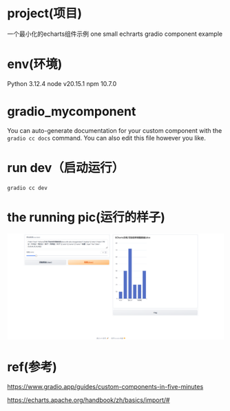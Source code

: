 # project(项目)
一个最小化的echarts组件示例
one small echrarts gradio component example

# env(环境)
Python 3.12.4
node v20.15.1
npm 10.7.0

# gradio_mycomponent

You can auto-generate documentation for your custom component with the `gradio cc docs` command.
You can also edit this file however you like.

# run dev（启动运行）

`gradio cc dev`

# the running pic(运行的样子)
![alt text](image.png)

# ref(参考)
https://www.gradio.app/guides/custom-components-in-five-minutes

https://echarts.apache.org/handbook/zh/basics/import/#